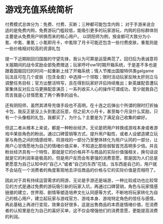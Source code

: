 # 游戏充值系统简析

付费模式总体分为：免费、付费、买断；三种都可能包含内购；
对于手游来说合适的是免费内购，免费游玩门槛较低，能吸引更多的玩家游玩，内购的目标群体则主要是从免费用户转换而来的核心用户。
以阴阳师为例，按金额可大致分为小氪、中氪、重氪；小氪即月卡，中氪除了月卡可能还包含一些付费皮肤，重氪则是一些价格相对较高的资源礼包

提一下近期刚回归国服的守望先锋，我认为可算是运营典范了。回归后为表诚意将关服期间的战令奖励全部免费赠送；玩家呼吁ow1时期开箱系统，于是差不多也是跟着国服回归的时间一起重新上线了开箱系统；情人节推出国服特供类galgame玩法且可在几个皮肤（包含金皮）中选择一个领取；限时活动玩家反映太肝则立马调整任务目标；官方出整活特写，且在得到玩家好评后持续推出；新英雄配音遭玩家集体反对后立马更换配音演员；一系列收买人心的操作可谓成功，至少就我自己而言我是心甘情愿氪了两个赛季的战令。

还有阴阳师，虽然其诱导充值手段也不高明，在十连之后弹出个所谓的限时打折抽卡包，我反正是没上头到氪这玩意，但之前大小月卡，甚至每个月没什么奖励，只有一个头像框的礼包，我都买了，为什么？主要是为了满足自己收集的癖好。

但这二者从根本上来说，都是一种粉丝经济，无论是把用户转换成游戏本身或者游戏中某些角色的粉丝。通过口碑营销等方式，提升用户黏性，或者人设塑造建立玩家与角色之间的情感纽带，将游戏的一部分乃至整体转化为用户认同的一部分，让用户心甘情愿地为自己的情绪价值买单，不知道比那些弱智首充高明多少倍。并且粉丝经济具有一个特性，那就是它的价格并不与商品的实际价值强相关，换句话说就是它的利润率是极高的，但是用户反而会有更强的消费意愿，那是因为人们总是更愿意为自己认知中的“自己人”或者“自己的东西”花钱，当东西是自己的，用户就不会站在一个消费者的角度客观地去评估商品的价格与它的实际价值是否相符了。

因此对于具有持续运营需求的网游，无论是手游还是端游，一种比较成功也比较常见的方式是通过免费的游玩吸引新的玩家入坑，再通过口碑营销，角色与玩家情感链接的建立，世界观、剧情等塑造培养文化认同感等方式，不断地将玩家转化为自己的核心用户，建立起玩家与游戏官方、游戏本身、游戏特定角色的信任与感情，再此基础上再进行变现，效果会好很多，这是出售商品的本质是情绪价值，在消费者的认知里是在为自己的喜好买单，这不仅会增强他们的消费意愿，更能提高消费的利润。
